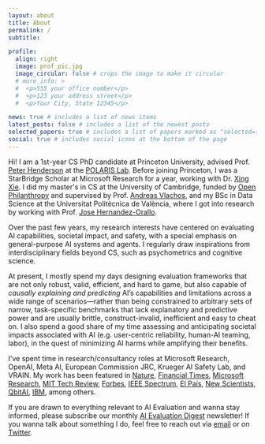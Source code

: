 ```yaml
---
layout: about
title: About
permalink: /
subtitle: 

profile:
  align: right
  image: prof_pic.jpg
  image_circular: false # crops the image to make it circular
  # more_info: >
  #  <p>555 your office number</p>
  #  <p>123 your address street</p>
  #  <p>Your City, State 12345</p>

news: true # includes a list of news items
latest_posts: false # includes a list of the newest posts
selected_papers: true # includes a list of papers marked as "selected={true}"
social: true # includes social icons at the bottom of the page
---
```


Hi! I am a 1st-year CS PhD candidate at Princeton University, advised Prof. [Peter Henderson](https://www.peterhenderson.co/) at the [POLARIS Lab](https://www.polarislab.org/). Before joining Princeton, I was a StarBridge Scholar at Microsoft Research for a year, working with Dr. [Xing Xie][xxie].  I did my master's in CS at the University of Cambridge, funded by [Open Philanthropy][op] and supervised by Prof. [Andreas Vlachos][avlachos], and my BSc in Data Science at the Universitat Politècnica de València, where I got into research by working with Prof. [Jose Hernandez-Orallo][jhorallo].

Over the past few years, my research interests have centered on evaluating AI capabilities, societal impact, and safety, with a special emphasis on general-purpose AI systems and agents. I regularly draw inspirations from interdisciplinary fields beyond CS, such as psychometrics and cognitive science. 

At present, I mostly spend my days designing evaluation frameworks that are not only robust, valid, efficient, and hard to game, but also capable of *causally explaining and predicting* AI’s capabilities and limitations across a wide range of scenarios—rather than being constrained to arbitrary sets of narrow, task-specific benchmarks that lack explanatory and predictive power and are usually brittle, construct-invalid, inefficient and easy to cheat on. I also spend a good share of my time assessing and anticipating societal impacts associated with AI (e.g. user-centric reliability, human-AI teaming, labor), in the quest of minimizing AI harms while amplifying their benefits.

I've spent time in research/consultancy roles at Microsoft Research, OpenAI, Meta AI, European Commission JRC, Krueger AI Safety Lab, and VRAIN. My work has been featured in [Nature](https://www.nature.com/articles/d41586-024-03137-3), [Financial Times](https://www.ft.com/content/0876687a-f8b7-4b39-b513-5fee942831e8), [Microsoft Research](https://www.microsoft.com/en-us/research/blog/predicting-and-explaining-ai-model-performance-a-new-approach-to-evaluation/), [MIT Tech Review](https://mp.weixin.qq.com/s/T2aqVlWePuRfEEuIP5_yqg), [Forbes](https://www.forbes.com/sites/delltechnologies/2024/10/29/steer-your-ai-strategy-straight-amid-the-jagged-frontier/), [IEEE Spectrum](https://spectrum.ieee.org/chatgpt-reliability), [El País](https://english.elpais.com/technology/2024-09-25/new-ai-models-like-chatgpt-pursue-superintelligence-but-cant-be-trusted-even-when-it-comes-to-basic-questions.html), [New Scientists](https://www.newscientist.com/article/2449427-ais-get-worse-at-answering-simple-questions-as-they-get-bigger/), [QbitAI](https://mp.weixin.qq.com/s/VCvkSUdKT7ZgBaeLWKVoTg), [IBM](https://www.ibm.com/blog/llms-and-reliability/), among others.

If you are drawn to everything relevant to AI Evaluation and wanna stay informed, please subscribe our monthly [AI Evaluation Digest][aied] newsletter! If you wanna talk about something I do, feel free to reach out via [email](lexinzhouds@gmail.com) or on [Twitter](https://x.com/lexin_zhou).

[op]: https://www.openphilanthropy.org/
[jhorallo]: https://josephorallo.webs.upv.es/
[avlachos]: https://andreasvlachos.github.io/
[aied]: https://aievaluation.substack.com/
[xxie]: https://scholar.google.com/citations?user=5EQfAFIAAAAJ&hl=en
